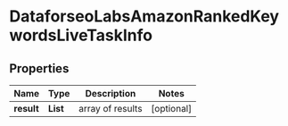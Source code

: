 # DataforseoLabsAmazonRankedKeywordsLiveTaskInfo


## Properties

| Name | Type | Description | Notes |
|------------ | ------------- | ------------- | -------------|
**result** | **List<DataforseoLabsAmazonRankedKeywordsLiveResultInfo>** | array of results |[optional]|